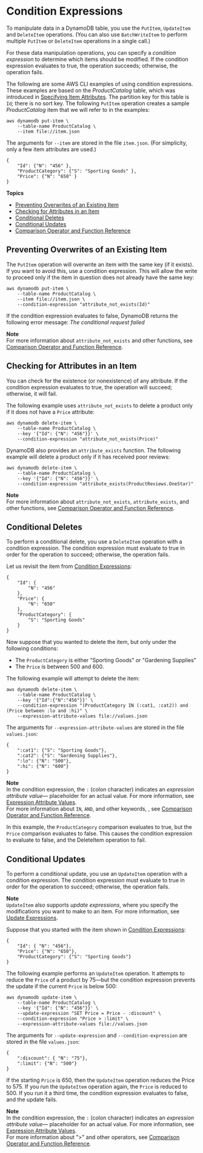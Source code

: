 # Condition Expressions<a name="Expressions.ConditionExpressions"></a>

To manipulate data in a DynamoDB table, you use the `PutItem`, `UpdateItem` and `DeleteItem` operations\. \(You can also use `BatchWriteItem` to perform multiple `PutItem` or `DeleteItem` operations in a single call\.\)

For these data manipulation operations, you can specify a *condition expression* to determine which items should be modified\. If the condition expression evaluates to true, the operation succeeds; otherwise, the operation fails\.

The following are some AWS CLI examples of using condition expressions\. These examples are based on the *ProductCatalog* table, which was introduced in [Specifying Item Attributes](Expressions.Attributes.md)\. The partition key for this table is `Id`; there is no sort key\. The following `PutItem` operation creates a sample *ProductCatalog* item that we will refer to in the examples:

```
aws dynamodb put-item \
    --table-name ProductCatalog \
    --item file://item.json
```

The arguments for `--item` are stored in the file `item.json`\. \(For simplicity, only a few item attributes are used\.\)

```
{
    "Id": {"N": "456" },
    "ProductCategory": {"S": "Sporting Goods" },
    "Price": {"N": "650" }
}
```

**Topics**
+ [Preventing Overwrites of an Existing Item](#Expressions.ConditionExpressions.PreventingOverwrites)
+ [Checking for Attributes in an Item](#Expressions.ConditionExpressions.CheckingForAttributes)
+ [Conditional Deletes](#Expressions.ConditionExpressions.AdvancedComparisons)
+ [Conditional Updates](#Expressions.ConditionExpressions.SimpleComparisons)
+ [Comparison Operator and Function Reference](Expressions.OperatorsAndFunctions.md)

## Preventing Overwrites of an Existing Item<a name="Expressions.ConditionExpressions.PreventingOverwrites"></a>

The `PutItem` operation will overwrite an item with the same key \(if it exists\)\. If you want to avoid this, use a condition expression\. This will allow the write to proceed only if the item in question does not already have the same key:

```
aws dynamodb put-item \
    --table-name ProductCatalog \
    --item file://item.json \
    --condition-expression "attribute_not_exists(Id)"
```

If the condition expression evaluates to false, DynamoDB returns the following error message: *The conditional request failed*

**Note**  
For more information about `attribute_not_exists` and other functions, see [Comparison Operator and Function Reference](Expressions.OperatorsAndFunctions.md)\.

## Checking for Attributes in an Item<a name="Expressions.ConditionExpressions.CheckingForAttributes"></a>

You can check for the existence \(or nonexistence\) of any attribute\. If the condition expression evaluates to true, the operation will succeed; otherwise, it will fail\.

The following example uses `attribute_not_exists` to delete a product only if it does not have a `Price` attribute:

```
aws dynamodb delete-item \
    --table-name ProductCatalog \
    --key '{"Id": {"N": "456"}}' \
    --condition-expression "attribute_not_exists(Price)"
```

DynamoDB also provides an `attribute_exists` function\. The following example will delete a product only if it has received poor reviews:

```
aws dynamodb delete-item \
    --table-name ProductCatalog \
    --key '{"Id": {"N": "456"}}' \
    --condition-expression "attribute_exists(ProductReviews.OneStar)"
```

**Note**  
For more information about `attribute_not_exists`, `attribute_exists`, and other functions, see [Comparison Operator and Function Reference](Expressions.OperatorsAndFunctions.md)\.

## Conditional Deletes<a name="Expressions.ConditionExpressions.AdvancedComparisons"></a>

To perform a conditional delete, you use a `DeleteItem` operation with a condition expression\. The condition expression must evaluate to true in order for the operation to succeed; otherwise, the operation fails\.

Let us revisit the item from [Condition Expressions](#Expressions.ConditionExpressions):

```
{
    "Id": {
        "N": "456"
    },
    "Price": {
        "N": "650"
    },
    "ProductCategory": {
        "S": "Sporting Goods"
    }
}
```

Now suppose that you wanted to delete the item, but only under the following conditions:
+  The `ProductCategory` is either "Sporting Goods" or "Gardening Supplies"
+  The `Price` is between 500 and 600\.

The following example will attempt to delete the item:

```
aws dynamodb delete-item \
    --table-name ProductCatalog \
    --key '{"Id":{"N":"456"}}' \
    --condition-expression "(ProductCategory IN (:cat1, :cat2)) and (Price between :lo and :hi)" \
    --expression-attribute-values file://values.json
```

The arguments for `--expression-attribute-values` are stored in the file `values.json`:

```
{
    ":cat1": {"S": "Sporting Goods"},
    ":cat2": {"S": "Gardening Supplies"},
    ":lo": {"N": "500"},
    ":hi": {"N": "600"}
}
```

**Note**  
In the condition expression, the `:` \(colon character\) indicates an *expression attribute value*— placeholder for an actual value\. For more information, see [Expression Attribute Values](Expressions.ExpressionAttributeValues.md)\.  
For more information about `IN`, `AND`, and other keywords, , see [Comparison Operator and Function Reference](Expressions.OperatorsAndFunctions.md)\.

In this example, the `ProductCategory` comparison evaluates to true, but the `Price` comparison evaluates to false\. This causes the condition expression to evaluate to false, and the DeleteItem operation to fail\.

## Conditional Updates<a name="Expressions.ConditionExpressions.SimpleComparisons"></a>

To perform a conditional update, you use an `UpdateItem` operation with a condition expression\. The condition expression must evaluate to true in order for the operation to succeed; otherwise, the operation fails\.

**Note**  
`UpdateItem` also supports *update expressions*, where you specify the modifications you want to make to an item\. For more information, see [Update Expressions](Expressions.UpdateExpressions.md)\.

Suppose that you started with the item shown in [Condition Expressions](#Expressions.ConditionExpressions):

```
{
    "Id": { "N": "456"},
    "Price": {"N": "650"},
    "ProductCategory": {"S": "Sporting Goods"}
}
```

The following example performs an `UpdateItem` operation\. It attempts to reduce the `Price` of a product by 75—but the condition expression prevents the update if the current `Price` is below 500:

```
aws dynamodb update-item \
    --table-name ProductCatalog \
    --key '{"Id": {"N": "456"}}' \
    --update-expression "SET Price = Price - :discount" \
    --condition-expression "Price > :limit" \
    --expression-attribute-values file://values.json
```

The arguments for `--update-expression` and `--condition-expression` are stored in the file `values.json`:

```
{
    ":discount": { "N": "75"},
    ":limit": {"N": "500"}
}
```

If the starting `Price` is 650, then the `UpdateItem` operation reduces the Price to 575\. If you run the `UpdateItem` operation again, the `Price` is reduced to 500\. If you run it a third time, the condition expression evaluates to false, and the update fails\.

**Note**  
In the condition expression, the `:` \(colon character\) indicates an *expression attribute value*— placeholder for an actual value\. For more information, see [Expression Attribute Values](Expressions.ExpressionAttributeValues.md)\.  
For more information about "*>*" and other operators, see [Comparison Operator and Function Reference](Expressions.OperatorsAndFunctions.md)\.